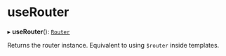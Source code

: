 # useRouter

▸ **useRouter**(): [`Router`](../interfaces/Router.md)

Returns the router instance. Equivalent to using `$router` inside
templates.

